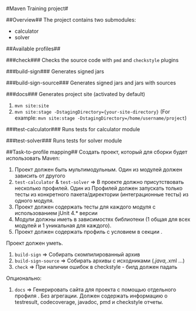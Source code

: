 #Maven Training project#

##Overview##
The project contains two submodules:

* calculator
* solver

##Available profiles##

###check###
Checks the source code with `pmd` and `checkstyle` plugins

###build-sign###
Generates signed jars

###build-sign-source###
Generates signed jars and jars with sources

###docs###
Generates project site (activated by default)

1. `mvn site:site`
1. `mvn site:stage -DstagingDirectory={your-site-directory}` (For example: `mvn site:stage -DstagingDirectory=/home/username/project`)

###test-calculator###
Runs tests for calculator module

###test-solver###
Runs tests for solver module

##Task-to-profile mapping##
Создать проект, который для сборки будет использовать Maven:

1. Проект должен быть мультимодульным. Один из модулей должен зависить от другого
1. `test-calculator` & `test-solver` => В проекте должно присутствовать несколько профилей. Один из Профилей должен запускать только тесты из конкретного пакета/директории (интеграционные тесты) из одного модуля.
1. Проект должен содержать тесты для каждого модуля с использованием jUnit 4.* версии
1. Модули должны иметь в зависимостях библиотеки (1 общая для всех модулей и 1 уникальная для каждого).
1. Проект должен содержать профиль с условием в секции <activation>.

Проект должен уметь.

1. `build-sign` => Собирать скомпилированный архив
1. `build-sign-source` => Собирать архивы с исходниками (*.java,*.xml ...)
1. `check` => При наличии ошибок в checkstyle - билд должен падать

Опционально:

1. `docs` => Генерировать сайта для проекта с помощью отдельного профиля . Без агрегации. Должен содержать информацию о testresult, codecoverage, javadoc, pmd и checkstyle отчеты.
